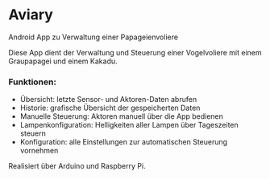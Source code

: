 # Aviary
Android App zu Verwaltung einer Papageienvoliere



Diese App dient der Verwaltung und Steuerung einer Vogelvoliere mit einem Graupapagei und einem Kakadu.

### Funktionen:
 - Übersicht: letzte Sensor- und Aktoren-Daten abrufen
 - Historie: grafische Übersicht der gespeicherten Daten
 - Manuelle Steuerung: Aktoren manuell über die App bedienen
 - Lampenkonfiguration: Helligkeiten aller Lampen über Tageszeiten steuern
 - Konfiguration: alle Einstellungen zur automatischen Steuerung vornehmen

Realisiert über Arduino und Raspberry Pi.
